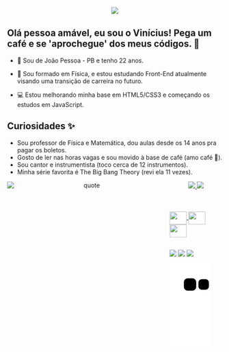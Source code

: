 <div align="center">
  <img height="140px" src="https://user-images.githubusercontent.com/121893944/211155868-9212bc58-1e2b-40a1-98cc-09c4d1f310fd.gif">
</div>

<!--Descrição e Curiosidades -->
## Olá pessoa amável, eu sou o Vinícius! Pega um café e se 'aprochegue' dos meus códigos. 🌸

- 📍 Sou de João Pessoa - PB e tenho 22 anos.

- 🚀 Sou formado em Física, e estou estudando Front-End atualmente visando uma transição de carreira no futuro.

- 💻 Estou melhorando minha base em HTML5/CSS3 e começando os estudos em JavaScript.

## Curiosidades ✨

- Sou professor de Física e Matemática, dou aulas desde os 14 anos pra pagar os boletos.
- Gosto de ler nas horas vagas e sou movido à base de café (amo café 🖤).
- Sou cantor e instrumentista (toco cerca de 12 instrumentos).
- Minha série favorita é The Big Bang Theory (revi ela 11 vezes).

<!--Fim da Descrição-->

<div align="center">
  <img align="left" height="340px" width="380px" alt="quote"  src="https://user-images.githubusercontent.com/121893944/211154575-4c5afc35-3629-4c0d-a24b-2e531a9ee888.gif">
  <a href="https://github.com/viniciuscnx">
  <img height="160em" src="https://github-readme-stats.vercel.app/api?username=viniciuscnx&show_icons=true&theme=dark&include_all_commits=false&count_private=true"/>
  <img height="140em" src="https://github-readme-stats.vercel.app/api/top-langs/?username=viniciuscnx&layout=compact&langs_count=7&theme=dark"/>
</div>
<br>
<br>
<!--Tecnologias-->

<div style="display: inline_block"><br>
  <img align="center" height="30" width="40" src="https://cdn.jsdelivr.net/gh/devicons/devicon/icons/javascript/javascript-plain.svg" />
  <img align="center" height="30" width="40" src="https://cdn.jsdelivr.net/gh/devicons/devicon/icons/html5/html5-original.svg" />
  <img align="center" height="30" width="40" src="https://cdn.jsdelivr.net/gh/devicons/devicon/icons/css3/css3-plain.svg" />
 
 ## <!--Fim das Tecnologias-->

<!--Redes Sociais-->
 <div>
    <a href="https://www.instagram.com/manegxrm/" target="_blank"><img src="https://img.shields.io/badge/Instagram-E4405F?style=for-the-badge&logo=instagram&logoColor=white" target="_blank"></a>
    <a href="https://www.linkedin.com/in/vin%C3%ADcius-lima-a730181b0/" target="_blank"><img src="https://img.shields.io/badge/LinkedIn-0077B5?style=for-the-badge&logo=linkedin&logoColor=white" target="_blank"></a>
    <a href="mailto:viniciuscnx1@gmail.com" target="_blank"><img src="https://img.shields.io/badge/Gmail-D14836?style=for-the-badge&logo=gmail&logoColor=white" target="_blank"></a>
 </div>
 <!--Fim das Redes Sociais-->
 
 ![snake gif](https://github.com/viniciuscnx/viniciuscnx/blob/output/github-contribution-grid-snake.svg)
